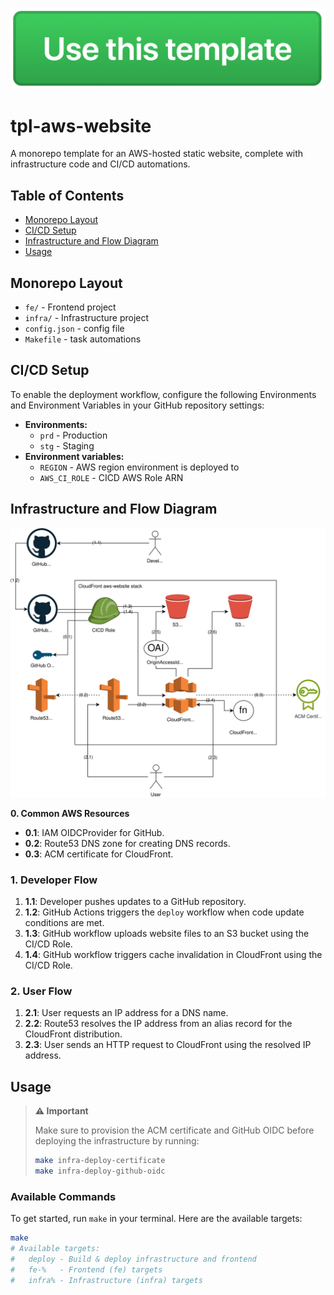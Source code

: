 [![](docs/use-this-template-btn.png)](https://github.com/new?template_name=tpl-aws-website&template_owner=tsertkov)

# tpl-aws-website

A monorepo template for an AWS-hosted static website, complete with infrastructure code and CI/CD automations.

## Table of Contents

- [Monorepo Layout](#monorepo-layout)
- [CI/CD Setup](#cicd-setup)
- [Infrastructure and Flow Diagram](#infrastructure-and-flow-diagram)
- [Usage](#usage)

## Monorepo Layout

- `fe/` - Frontend project
- `infra/` - Infrastructure project
- `config.json` - config file
- `Makefile` - task automations

## CI/CD Setup

To enable the deployment workflow, configure the following Environments and Environment Variables in your GitHub repository settings:

- **Environments:**
  - `prd` - Production
  - `stg` - Staging
- **Environment variables:**
  - `REGION` - AWS region environment is deployed to
  - `AWS_CI_ROLE` - CICD AWS Role ARN

## Infrastructure and Flow Diagram

![Infrastructure Diagram](https://raw.githubusercontent.com/tsertkov/tpl-aws-website/main/docs/tpl-aws-website.svg)

**0. Common AWS Resources**

- **0.1**: IAM OIDCProvider for GitHub.
- **0.2**: Route53 DNS zone for creating DNS records.
- **0.3**: ACM certificate for CloudFront.

### 1. Developer Flow

1. **1.1**: Developer pushes updates to a GitHub repository.
2. **1.2**: GitHub Actions triggers the `deploy` workflow when code update conditions are met.
3. **1.3**: GitHub workflow uploads website files to an S3 bucket using the CI/CD Role.
4. **1.4**: GitHub workflow triggers cache invalidation in CloudFront using the CI/CD Role.

### 2. User Flow

1. **2.1**: User requests an IP address for a DNS name.
2. **2.2**: Route53 resolves the IP address from an alias record for the CloudFront distribution.
3. **2.3**: User sends an HTTP request to CloudFront using the resolved IP address.

## Usage

> **⚠️ Important**
>
> Make sure to provision the ACM certificate and GitHub OIDC before deploying the infrastructure by running:
>
> ```sh
> make infra-deploy-certificate
> make infra-deploy-github-oidc
> ```

### Available Commands

To get started, run `make` in your terminal. Here are the available targets:

```sh
make
# Available targets:
#   deploy - Build & deploy infrastructure and frontend
#   fe-%   - Frontend (fe) targets
#   infra% - Infrastructure (infra) targets
```
